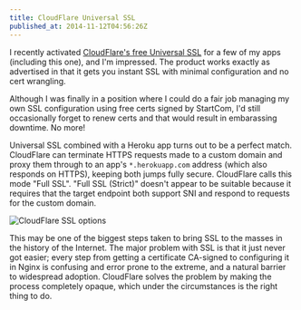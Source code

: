 ```yaml
---
title: CloudFlare Universal SSL
published_at: 2014-11-12T04:56:26Z
---
```


I recently activated [CloudFlare's free Universal SSL](http://blog.cloudflare.com/introducing-universal-ssl/) for a few of my apps (including this one), and I'm impressed. The product works exactly as advertised in that it gets you instant SSL with minimal configuration and no cert wrangling.

Although I was finally in a position where I could do a fair job managing my own SSL configuration using free certs signed by StartCom, I'd still occasionally forget to renew certs and that would result in embarassing downtime. No more!

Universal SSL combined with a Heroku app turns out to be a perfect match. CloudFlare can terminate HTTPS requests made to a custom domain and proxy them through to an app's `*.herokuapp.com` address (which also responds on HTTPS), keeping both jumps fully secure. CloudFlare calls this mode "Full SSL". "Full SSL (Strict)" doesn't appear to be suitable because it requires that the target endpoint both support SNI and respond to requests for the custom domain.

![CloudFlare SSL options](/assets/fragments/cloudflare-ssl/ssl-options.png)

This may be one of the biggest steps taken to bring SSL to the masses in the history of the Internet. The major problem with SSL is that it just never got easier; every step from getting a certificate CA-signed to configuring it in Nginx is confusing and error prone to the extreme, and a natural barrier to widespread adoption. CloudFlare solves the problem by making the process completely opaque, which under the circumstances is the right thing to do.
